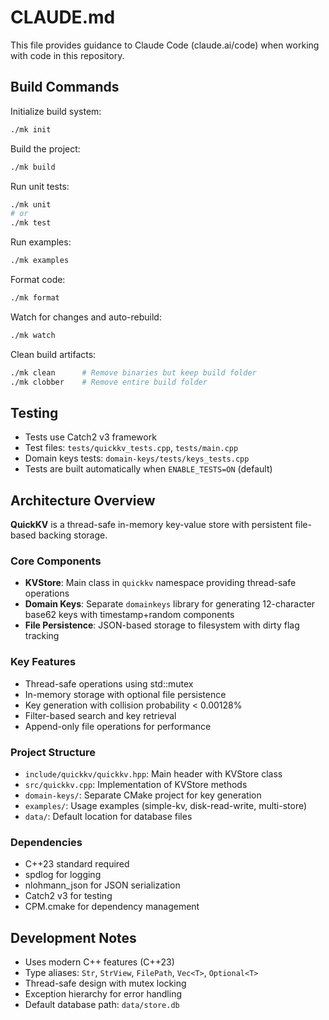 # CLAUDE.md

This file provides guidance to Claude Code (claude.ai/code) when working with code in this repository.

## Build Commands

Initialize build system:
```bash
./mk init
```

Build the project:
```bash
./mk build
```

Run unit tests:
```bash
./mk unit
# or
./mk test
```

Run examples:
```bash
./mk examples
```

Format code:
```bash
./mk format
```

Watch for changes and auto-rebuild:
```bash
./mk watch
```

Clean build artifacts:
```bash
./mk clean      # Remove binaries but keep build folder
./mk clobber    # Remove entire build folder
```

## Testing

- Tests use Catch2 v3 framework
- Test files: `tests/quickkv_tests.cpp`, `tests/main.cpp`
- Domain keys tests: `domain-keys/tests/keys_tests.cpp`
- Tests are built automatically when `ENABLE_TESTS=ON` (default)

## Architecture Overview

**QuickKV** is a thread-safe in-memory key-value store with persistent file-based backing storage.

### Core Components

- **KVStore**: Main class in `quickkv` namespace providing thread-safe operations
- **Domain Keys**: Separate `domainkeys` library for generating 12-character base62 keys with timestamp+random components
- **File Persistence**: JSON-based storage to filesystem with dirty flag tracking

### Key Features

- Thread-safe operations using std::mutex
- In-memory storage with optional file persistence
- Key generation with collision probability < 0.00128%
- Filter-based search and key retrieval
- Append-only file operations for performance

### Project Structure

- `include/quickkv/quickkv.hpp`: Main header with KVStore class
- `src/quickkv.cpp`: Implementation of KVStore methods
- `domain-keys/`: Separate CMake project for key generation
- `examples/`: Usage examples (simple-kv, disk-read-write, multi-store)
- `data/`: Default location for database files

### Dependencies

- C++23 standard required
- spdlog for logging
- nlohmann_json for JSON serialization
- Catch2 v3 for testing
- CPM.cmake for dependency management

## Development Notes

- Uses modern C++ features (C++23)
- Type aliases: `Str`, `StrView`, `FilePath`, `Vec<T>`, `Optional<T>`
- Thread-safe design with mutex locking
- Exception hierarchy for error handling
- Default database path: `data/store.db`